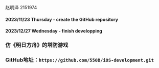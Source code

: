 赵明泽 2151974
#### 2023/11/23 Thursday - create the GitHub repository
#### 2023/12/27 Wednesday - finish developping
### 仿《明日方舟》的塔防游戏
### GitHub地址：`https://github.com/550B/iOS-development.git`
